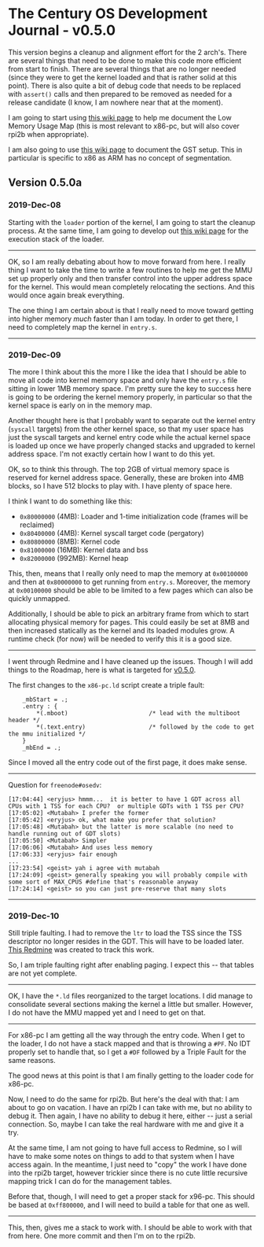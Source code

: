 # The Century OS Development Journal - v0.5.0

This version begins a cleanup and alignment effort for the 2 arch's.  There are several things that need to be done to make this code more efficient from start to finish.  There are several things that are no longer needed (since they were to get the kernel loaded and that is rather solid at this point).  There is also quite a bit of debug code that needs to be replaced with `assert()` calls and then prepared to be removed as needed for a release candidate (I know, I am nowhere near that at the moment).

I am going to start using [this wiki page](http://eryjus.ddns.net:3000/projects/century-os/wiki/Low_Memory_Usage_Map) to help me document the Low Memory Usage Map (this is most relevant to x86-pc, but will also cover rpi2b when appropriate).

I am also going to use [this wiki page](http://eryjus.ddns.net:3000/projects/century-os/wiki/GDT) to document the GST setup.  This in particular is specific to x86 as ARM has no concept of segmentation.

## Version 0.5.0a

### 2019-Dec-08

Starting with the `loader` portion of the kernel, I am going to start the cleanup process.  At the same time, I am going to develop out [this wiki page](http://eryjus.ddns.net:3000/projects/century-os/wiki/Loader_Call_Stack) for the execution stack of the loader.

---

OK, so I am really debating about how to move forward from here.  I really thing I want to take the time to write a few routines to help me get the MMU set up properly only and then transfer control into the upper address space for the kernel.  This would mean completely relocating the sections.  And this would once again break everything.

The one thing I am certain about is that I really need to move toward getting into higher memory *much* faster than I am today.  In order to get there, I need to completely map the kernel in `entry.s`.

---

### 2019-Dec-09

The more I think about this the more I like the idea that I should be able to move all code into kernel memory space and only have the `entry.s` file sitting in lower 1MB memory space.  I'm pretty sure the key to success here is going to be ordering the kernel memory properly, in particular so that the kernel space is early on in the memory map.

Another thought here is that I probably want to separate out the kernel entry (`syscall` targets) from the other kernel space, so that my user space has just the syscall targets and kernel entry code while the actual kernel space is loaded up once we have properly changed stacks and upgraded to kernel address space.  I'm not exactly certain how I want to do this yet.

OK, so to think this through.  The top 2GB of virtual memory space is reserved for kernel address space.  Generally, these are broken into 4MB blocks, so I have 512 blocks to play with.  I have plenty of space here.

I think I want to do something like this:
* `0x80000000` (4MB): Loader and 1-time initialization code (frames will be reclaimed)
* `0x80400000` (4MB): Kernel syscall target code (pergatory)
* `0x80800000` (8MB): Kernel code
* `0x81000000` (16MB): Kernel data and bss
* `0x82000000` (992MB): Kernel heap

This, then, means that I really only need to map the memory at `0x00100000` and then at `0x80000000` to get running from `entry.s`.  Moreover, the memory at `0x00100000` should be able to be limited to a few pages which can also be quickly unmapped.

Additionally, I should be able to pick an arbitrary frame from which to start allocating physical memory for pages.  This could easily be set at 8MB and then increased statically as the kernel and its loaded modules grow.  A runtime check (for now) will be needed to verify this it is a good size.

---

I went through Redmine and I have cleaned up the issues.  Though I will add things to the Roadmap, here is what is targeted for [v0.5.0](http://eryjus.ddns.net:3000/versions/17).

The first changes to the `x86-pc.ld` script create a triple fault:

```
    _mbStart = .;
    .entry : {
        *(.mboot)                       /* lead with the multiboot header */
        *(.text.entry)                  /* followed by the code to get the mmu initialized */
    }
    _mbEnd = .;
```

Since I moved all the entry code out of the first page, it does make sense.

---

Question for `freenode#osedv`:

```
[17:04:44] <eryjus> hmmm...  it is better to have 1 GDT across all CPUs with 1 TSS for each CPU?  or multiple GDTs with 1 TSS per CPU?
[17:05:02] <Mutabah> I prefer the former
[17:05:42] <eryjus> ok, what make you prefer that solution?
[17:05:48] <Mutabah> but the latter is more scalable (no need to handle running out of GDT slots)
[17:05:50] <Mutabah> Simpler
[17:06:06] <Mutabah> And uses less memory
[17:06:33] <eryjus> fair enough
...
[17:23:54] <geist> yah i agree with mutabah
[17:24:09] <geist> generally speaking you will probably compile with some sort of MAX_CPUS #define that's reasonable anyway
[17:24:14] <geist> so you can just pre-reserve that many slots
```

---

### 2019-Dec-10

Still triple faulting.  I had to remove the `ltr` to load the TSS since the TSS descriptor no longer resides in the GDT.  This will have to be loaded later.  [This Redmine](http://eryjus.ddns.net:3000/issues/433) was created to track this work.

So, I am triple faulting right after enabling paging.  I expect this -- that tables are not yet complete.

---

OK, I have the `*.ld` files reorganized to the target locations.  I did manage to consolidate several sections making the kernel a little but smaller.  However, I do not have the MMU mapped yet and I need to get on that.

---

For x86-pc I am getting all the way through the entry code.  When I get to the loader, I do not have a stack mapped and that is throwing a `#PF`.  No IDT properly set to handle that, so I get a `#DF` followed by a Triple Fault for the same reasons.

The good news at this point is that I am finally getting to the loader code for x86-pc.

Now, I need to do the same for rpi2b.  But here's the deal with that: I am about to go on vacation.  I have an rpi2b I can take with me, but no ability to debug it.  Then again, I have no ability to debug it here, either -- just a serial connection.  So, maybe I can take the real hardware with me and give it a try.

At the same time, I am not going to have full access to Redmine, so I will have to make some notes on things to add to that system when I have access again.  In the meantime, I just need to "copy" the work I have done into the rpi2b target, however trickier since there is no cute little recursive mapping trick I can do for the management tables.

Before that, though, I will need to get a proper stack for x96-pc.  This should be based at `0xff800000`, and I will need to build a table for that one as well.

---

This, then, gives me a stack to work with.  I should be able to work with that from here.  One more commit and then I'm on to the rpi2b.

